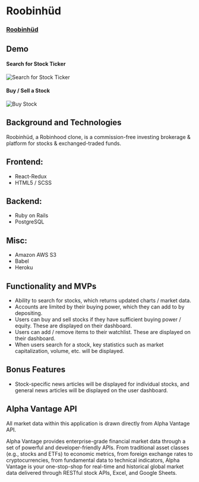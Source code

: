 # Roobinhüd

### [Roobinhüd](https://aa-linealert.herokuapp.com/)

## Demo

#### Search for Stock Ticker

![Search for Stock Ticker](https://robinhood-clone-assets.s3.amazonaws.com/search-stock.gif)

#### Buy / Sell a Stock

![Buy Stock](https://robinhood-clone-assets.s3.amazonaws.com/buy-stock.gif)

## Background and Technologies

Roobinhüd, a Robinhood clone, is a commission-free investing brokerage & platform for stocks & exchanged-traded funds.

## Frontend:
- React-Redux
- HTML5 / SCSS

## Backend:
- Ruby on Rails
- PostgreSQL

## Misc:
- Amazon AWS S3
- Babel
- Heroku

## Functionality and MVPs

- Ability to search for stocks, which returns updated charts / market data.
- Accounts are limited by their buying power, which they can add to by depositing.
- Users can buy and sell stocks if they have sufficient buying power / equity. These are displayed on their dashboard.
- Users can add / remove items to their watchlist. These are displayed on their dashboard.
- When users search for a stock, key statistics such as market capitalization, volume, etc. will be displayed.

## Bonus Features

- Stock-specific news articles will be displayed for individual stocks, and general news articles will be displayed on the user dashboard.

## Alpha Vantage API

All market data within this application is drawn directly from Alpha Vantage API.

Alpha Vantage provides enterprise-grade financial market data through a set of powerful and developer-friendly APIs. From traditional asset classes (e.g., stocks and ETFs) to economic metrics, from foreign exchange rates to cryptocurrencies, from fundamental data to technical indicators, Alpha Vantage is your one-stop-shop for real-time and historical global market data delivered through RESTful stock APIs, Excel, and Google Sheets.
